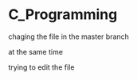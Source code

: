 # C_Programming
chaging the file in the master branch 
 
at the same time 
 
trying to edit the file 
 
